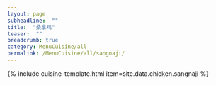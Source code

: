 ```yaml
---
layout: page
subheadline:  ""
title:  "桑拿鸡"
teaser:  "" 
breadcrumb: true
category: MenuCuisine/all
permalink: /MenuCuisine/all/sangnaji/
---
```


{% include cuisine-template.html item=site.data.chicken.sangnaji %}
